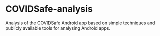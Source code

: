 # COVIDSafe-analysis
Analysis of the COVIDSafe Android app based on simple techniques and publicly available tools for analysing Android apps.
